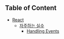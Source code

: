 ## Table of Content
- [React](/react/README.md)
    - [자주하는 실수](/react/frequent-mistakes/README.md)
        - [Handling Events](/react/frequent-mistakes/handling-events.md)